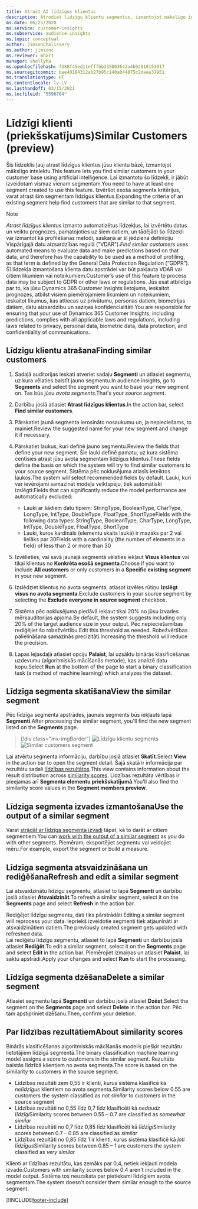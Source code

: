 ```yaml
---
title: Atrast AI līdzīgus klientus
description: Atrodiet līdzīgu klientu segmentus, izmantojot mākslīgo intelektu
ms.date: 06/25/2020
ms.service: customer-insights
ms.subservice: audience-insights
ms.topic: conceptual
author: JimsonChalissery
ms.author: jimsonc
ms.reviewer: mhart
manager: shellyha
ms.openlocfilehash: f588f45ed11efffbb335003642a4b92810153017
ms.sourcegitcommit: bae40184312ab27b95c140a044875c2daea37951
ms.translationtype: HT
ms.contentlocale: lv-LV
ms.lasthandoff: 03/15/2021
ms.locfileid: "5596784"
---
```

# <a name="similar-customers-preview"></a><span data-ttu-id="8202d-103">Līdzīgi klienti (priekšskatījums)</span><span class="sxs-lookup"><span data-stu-id="8202d-103">Similar Customers (preview)</span></span>

<span data-ttu-id="8202d-104">Šis līdzeklis ļauj atrast līdzīgus klientus jūsu klientu bāzē, izmantojot mākslīgo intelektu.</span><span class="sxs-lookup"><span data-stu-id="8202d-104">This feature lets you find similar customers in your customer base using artificial intelligence.</span></span> <span data-ttu-id="8202d-105">Lai izmantotu šo līdzekli, ir jābūt izveidotam vismaz vienam segmentam.</span><span class="sxs-lookup"><span data-stu-id="8202d-105">You need to have at least one segment created to use this feature.</span></span> <span data-ttu-id="8202d-106">Izvēršot esoša segmenta kritērijus, varat atrast šim segmentam līdzīgus klientus.</span><span class="sxs-lookup"><span data-stu-id="8202d-106">Expanding the criteria of an existing segment help find customers that are similar to that segment.</span></span>

> [!NOTE]
> <span data-ttu-id="8202d-107">*Atrast līdzīgus klientus* izmanto automatizētus līdzekļus, lai izvērtētu datus un veiktu prognozes, pamatojoties uz šiem datiem, un tādējādi šo līdzekli var izmantot kā profilēšanas metodi, saskaņā ar šī jēdziena definīciju Vispārīgajā datu aizsardzības regulā ("VDAR").</span><span class="sxs-lookup"><span data-stu-id="8202d-107">*Find similar customers* uses automated means to evaluate data and make predictions based on that data, and therefore has the capability to be used as a method of profiling, as that term is defined by the General Data Protection Regulation (“GDPR”).</span></span> <span data-ttu-id="8202d-108">Šī līdzekļa izmantošana klienta datu apstrādei var būt pakļauta VDAR vai citiem likumiem vai noteikumiem.</span><span class="sxs-lookup"><span data-stu-id="8202d-108">Customer’s use of this feature to process data may be subject to GDPR or other laws or regulations.</span></span> <span data-ttu-id="8202d-109">Jūs esat atbildīgs par to, ka jūsu Dynamics 365 Customer Insights lietojums, ieskaitot prognozes, atbilst visiem piemērojamiem likumiem un noteikumiem, ieskaitot likumus, kas attiecas uz privātumu, personas datiem, biometrijas datiem, datu aizsardzību un saziņas konfidencialitāti.</span><span class="sxs-lookup"><span data-stu-id="8202d-109">You are responsible for ensuring that your use of Dynamics 365 Customer Insights, including predictions, complies with all applicable laws and regulations, including laws related to privacy, personal data, biometric data, data protection, and confidentiality of communications.</span></span>

## <a name="finding-similar-customers"></a><span data-ttu-id="8202d-110">Līdzīgu klientu atrašana</span><span class="sxs-lookup"><span data-stu-id="8202d-110">Finding similar customers</span></span>

1. <span data-ttu-id="8202d-111">Sadaļā auditorijas ieskati atveriet sadaļu **Segmenti** un atlasiet segmentu, uz kura vēlaties balstīt jauno segmentu.</span><span class="sxs-lookup"><span data-stu-id="8202d-111">In audience insights, go to **Segments** and select the segment you want to base your new segment on.</span></span> <span data-ttu-id="8202d-112">Tas būs jūsu *avota segments*.</span><span class="sxs-lookup"><span data-stu-id="8202d-112">That's your *source segment*.</span></span>

1. <span data-ttu-id="8202d-113">Darbību joslā atlasiet **Atrast līdzīgus klientus**.</span><span class="sxs-lookup"><span data-stu-id="8202d-113">In the action bar, select **Find similar customers**.</span></span>

1. <span data-ttu-id="8202d-114">Pārskatiet jaunā segmenta ierosināto nosaukumu un, ja nepieciešams, to mainiet.</span><span class="sxs-lookup"><span data-stu-id="8202d-114">Review the suggested name for your new segment and change it if necessary.</span></span>

1. <span data-ttu-id="8202d-115">Pārskatiet laukus, kuri definē jauno segmentu.</span><span class="sxs-lookup"><span data-stu-id="8202d-115">Review the fields that define your new segment.</span></span> <span data-ttu-id="8202d-116">Šie lauki definē pamatu, uz kura sistēma centīsies atrast jūsu avota segmentam līdzīgus klientus.</span><span class="sxs-lookup"><span data-stu-id="8202d-116">These fields define the basis on which the system will try to find similar customers to your source segment.</span></span> <span data-ttu-id="8202d-117">Sistēma pēc noklusējuma atlasīs ieteiktos laukos.</span><span class="sxs-lookup"><span data-stu-id="8202d-117">The system will select recommended fields by default.</span></span>
  <span data-ttu-id="8202d-118">Lauki, kuri var ievērojami samazināt modeļa veiktspēju, tiek automātiski izslēgti:</span><span class="sxs-lookup"><span data-stu-id="8202d-118">Fields that can significantly reduce the model performance are automatically excluded:</span></span>
  
   - <span data-ttu-id="8202d-119">Lauki ar šādiem datu tipiem: StringType, BooleanType, CharType, LongType, IntType, DoubleType, FloatType, ShortType</span><span class="sxs-lookup"><span data-stu-id="8202d-119">Fields with the following data types: StringType, BooleanType, CharType, LongType, IntType, DoubleType, FloatType, ShortType</span></span>
   - <span data-ttu-id="8202d-120">Lauki, kuros kardināls (elementu skaits laukā) ir mazāks par 2 vai lielāks par 30</span><span class="sxs-lookup"><span data-stu-id="8202d-120">Fields with a cardinality (the number of elements in a field) of less than 2 or more than 30</span></span>

1. <span data-ttu-id="8202d-121">Izvēlieties, vai savā jaunajā segmentā vēlaties iekļaut **Visus klientus** vai tikai klientus no **Konkrēta esošā segmenta**.</span><span class="sxs-lookup"><span data-stu-id="8202d-121">Choose if you want to include **All customers** or only customers in a **Specific existing segment** in your new segment.</span></span>

1. <span data-ttu-id="8202d-122">Izslēdziet klientus no avota segmenta, atlasot izvēles rūtiņu **Izslēgt visus no avota segmenta**.</span><span class="sxs-lookup"><span data-stu-id="8202d-122">Exclude customers in your source segment by selecting the **Exclude everyone in source segment** checkbox.</span></span>

1. <span data-ttu-id="8202d-123">Sistēma pēc noklusējuma piedāvā iekļaut tikai 20% no jūsu izvades mērķauditorijas apjoma.</span><span class="sxs-lookup"><span data-stu-id="8202d-123">By default, the system suggests including only 20% of the target audience size in your output.</span></span> <span data-ttu-id="8202d-124">Pēc nepieciešamības rediģējiet šo robežvērtību.</span><span class="sxs-lookup"><span data-stu-id="8202d-124">Edit this threshold as needed.</span></span> <span data-ttu-id="8202d-125">Robežvērtības palielināšana samazinās precizitāti.</span><span class="sxs-lookup"><span data-stu-id="8202d-125">Increasing the threshold will reduce the precision.</span></span>

1. <span data-ttu-id="8202d-126">Lapas lejasdaļā atlasiet opciju **Palaist**, lai uzsāktu binārās klasificēšanas uzdevumu (algoritmiskās mācīšanās metode), kas analizē datu kopu.</span><span class="sxs-lookup"><span data-stu-id="8202d-126">Select **Run** at the bottom of the page to start a binary classification task (a method of machine learning) which analyzes the dataset.</span></span>

## <a name="view-the-similar-segment"></a><span data-ttu-id="8202d-127">Līdzīga segmenta skatīšana</span><span class="sxs-lookup"><span data-stu-id="8202d-127">View the similar segment</span></span>

<span data-ttu-id="8202d-128">Pēc līdzīga segmenta apstrādes, jaunais segments būs iekļauts lapā **Segmenti**.</span><span class="sxs-lookup"><span data-stu-id="8202d-128">After processing the similar segment, you'll find the new segment listed on the **Segments** page.</span></span>

> [!div class="mx-imgBorder"]
> <span data-ttu-id="8202d-129">![Līdzīgu klientu segments](media/expanded-segment.png "Līdzīgu klientu segments")</span><span class="sxs-lookup"><span data-stu-id="8202d-129">![Similar customers segment](media/expanded-segment.png "Similar customers segment")</span></span>

<span data-ttu-id="8202d-130">Lai atvērtu segmenta informāciju, darbību joslā atlasiet **Skatīt**.</span><span class="sxs-lookup"><span data-stu-id="8202d-130">Select **View** in the action bar to open the segment detail.</span></span> <span data-ttu-id="8202d-131">Šajā skatā ir informācija par rezultātu sadali [līdzības rezultātos](#about-similarity-scores).</span><span class="sxs-lookup"><span data-stu-id="8202d-131">This view contains information about the result distribution across [similarity scores](#about-similarity-scores).</span></span> <span data-ttu-id="8202d-132">Līdzības rezultāta vērtības ir pieejamas arī **Segmenta elementu priekšskatījumā**.</span><span class="sxs-lookup"><span data-stu-id="8202d-132">You'll also find the similarity score values in the **Segment members preview**.</span></span>

## <a name="use-the-output-of-a-similar-segment"></a><span data-ttu-id="8202d-133">Līdzīga segmenta izvades izmantošana</span><span class="sxs-lookup"><span data-stu-id="8202d-133">Use the output of a similar segment</span></span>

<span data-ttu-id="8202d-134">Varat [strādāt ar līdzīga segmenta izvadi](segments.md) tāpat, kā to darāt ar citiem segmentiem.</span><span class="sxs-lookup"><span data-stu-id="8202d-134">You can [work with the output of a similar segment](segments.md) as you do with other segments.</span></span> <span data-ttu-id="8202d-135">Piemēram, eksportējiet segmentu vai veidojiet mēru.</span><span class="sxs-lookup"><span data-stu-id="8202d-135">For example, export the segment or build a measure.</span></span>

## <a name="refresh-and-edit-a-similar-segment"></a><span data-ttu-id="8202d-136">Līdzīga segmenta atsvaidzināšana un rediģēšana</span><span class="sxs-lookup"><span data-stu-id="8202d-136">Refresh and edit a similar segment</span></span>

<span data-ttu-id="8202d-137">Lai atsvaidzinātu līdzīgu segmentu, atlasiet to lapā **Segmenti** un darbību joslā atlasiet **Atsvaidzināt**.</span><span class="sxs-lookup"><span data-stu-id="8202d-137">To refresh a similar segment, select it on the **Segments** page and select **Refresh** in the action bar.</span></span>

<span data-ttu-id="8202d-138">Rediģējot līdzīgu segmentu, dati tiks pārstrādāti.</span><span class="sxs-lookup"><span data-stu-id="8202d-138">Editing a similar segment will reprocess your data.</span></span> <span data-ttu-id="8202d-139">Iepriekš izveidotie segmenti tiek atjaunināti ar atsvaidzinātiem datiem.</span><span class="sxs-lookup"><span data-stu-id="8202d-139">The previously created segment gets updated with refreshed data.</span></span>    
<span data-ttu-id="8202d-140">Lai rediģētu līdzīgu segmentu, atlasiet to lapā **Segmenti** un darbību joslā atlasiet **Rediģēt**.</span><span class="sxs-lookup"><span data-stu-id="8202d-140">To edit a similar segment, select it on the **Segments** page and select **Edit** in the action bar.</span></span> <span data-ttu-id="8202d-141">Piemērojiet izmaiņas un atlasiet **Palaist**, lai sāktu apstrādi.</span><span class="sxs-lookup"><span data-stu-id="8202d-141">Apply your changes and select **Run** to start the processing.</span></span>

## <a name="delete-a-similar-segment"></a><span data-ttu-id="8202d-142">Līdzīga segmenta dzēšana</span><span class="sxs-lookup"><span data-stu-id="8202d-142">Delete a similar segment</span></span>

<span data-ttu-id="8202d-143">Atlasiet segmentu lapā **Segmenti** un darbību joslā atlasiet **Dzēst**.</span><span class="sxs-lookup"><span data-stu-id="8202d-143">Select the segment on the **Segments** page and select **Delete** in the action bar.</span></span> <span data-ttu-id="8202d-144">Pēc tam apstipriniet dzēšanu.</span><span class="sxs-lookup"><span data-stu-id="8202d-144">Then, confirm your deletion.</span></span>

## <a name="about-similarity-scores"></a><span data-ttu-id="8202d-145">Par līdzības rezultātiem</span><span class="sxs-lookup"><span data-stu-id="8202d-145">About similarity scores</span></span>

<span data-ttu-id="8202d-146">Binārās klasificēšanas algoritmiskās mācīšanās modelis piešķir rezultātu lietotājiem līdzīgā segmentā.</span><span class="sxs-lookup"><span data-stu-id="8202d-146">The binary classification machine learning model assigns a score to customers in the similar segment.</span></span> <span data-ttu-id="8202d-147">Rezultāts balstās līdzībā klientiem no avota segmenta.</span><span class="sxs-lookup"><span data-stu-id="8202d-147">The score is based on the similarity to customers in the source segment.</span></span>

- <span data-ttu-id="8202d-148">Līdzības rezultāti zem 0,55 ir klienti, kurus sistēma klasificē kā *nelīdzīgus* klientiem no avota segmenta.</span><span class="sxs-lookup"><span data-stu-id="8202d-148">Similarity scores below 0.55 are customers the system classified as *not similar* to customers in the source segment</span></span>
- <span data-ttu-id="8202d-149">Līdzības rezultāti no 0,55 līdz 0,7 līdz klasificēti kā *nedaudz līdzīgi*</span><span class="sxs-lookup"><span data-stu-id="8202d-149">Similarity scores between 0.55 – 0.7 are classified as *somewhat similar*</span></span>
- <span data-ttu-id="8202d-150">Līdzības rezultāti no 0,7 līdz 0,85 līdz klasificēti kā *līdzīgi*</span><span class="sxs-lookup"><span data-stu-id="8202d-150">Similarity scores between 0.7 – 0.85 are classified as *similar*</span></span>
- <span data-ttu-id="8202d-151">Līdzības rezultāti no 0,85 līdz 1 ir klienti, kurus sistēma klasificē kā *ļoti līdzīgus*</span><span class="sxs-lookup"><span data-stu-id="8202d-151">Similarity scores between 0.85 – 1 are customers the system classified as *very similar*</span></span>

<span data-ttu-id="8202d-152">Klienti ar līdzības rezultātu, kas zemāks par 0,4, netiek iekļauti modeļa izvadē.</span><span class="sxs-lookup"><span data-stu-id="8202d-152">Customers with similarity scores below 0.4 aren't included in the model output.</span></span> <span data-ttu-id="8202d-153">Sistēma tos neuzskata par pietiekami līdzīgiem avota segmentam.</span><span class="sxs-lookup"><span data-stu-id="8202d-153">The system doesn't consider them similar enough to the source segment.</span></span>


[!INCLUDE[footer-include](../includes/footer-banner.md)]
